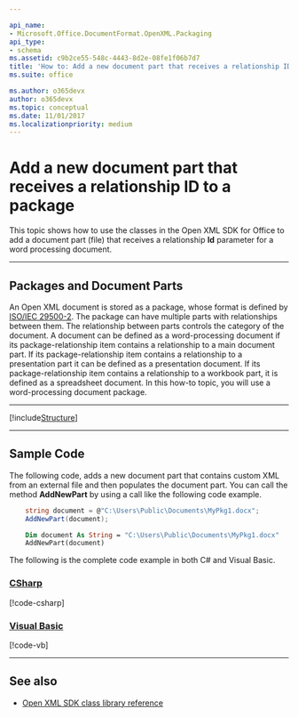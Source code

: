 ```yaml
---

api_name:
- Microsoft.Office.DocumentFormat.OpenXML.Packaging
api_type:
- schema
ms.assetid: c9b2ce55-548c-4443-8d2e-08fe1f06b7d7
title: 'How to: Add a new document part that receives a relationship ID to a package'
ms.suite: office

ms.author: o365devx
author: o365devx
ms.topic: conceptual
ms.date: 11/01/2017
ms.localizationpriority: medium
---
```


# Add a new document part that receives a relationship ID to a package

This topic shows how to use the classes in the Open XML SDK for
Office to add a document part (file) that receives a relationship **Id** parameter for a word
processing document.



-----------------------------------------------------------------------------
## Packages and Document Parts 
An Open XML document is stored as a package, whose format is defined by
[ISO/IEC 29500-2](https://www.iso.org/standard/71691.html). The
package can have multiple parts with relationships between them. The
relationship between parts controls the category of the document. A
document can be defined as a word-processing document if its
package-relationship item contains a relationship to a main document
part. If its package-relationship item contains a relationship to a
presentation part it can be defined as a presentation document. If its
package-relationship item contains a relationship to a workbook part, it
is defined as a spreadsheet document. In this how-to topic, you will use
a word-processing document package.


-----------------------------------------------------------------------------

[!include[Structure](../includes/word/structure.md)]

-----------------------------------------------------------------------------
## Sample Code 
The following code, adds a new document part that contains custom XML
from an external file and then populates the document part. You can call
the method **AddNewPart** by using a call like
the following code example.

```csharp
    string document = @"C:\Users\Public\Documents\MyPkg1.docx";
    AddNewPart(document);
```

```vb
    Dim document As String = "C:\Users\Public\Documents\MyPkg1.docx"
    AddNewPart(document)
```

The following is the complete code example in both C\# and Visual Basic.

### [CSharp](#tab/cs)
[!code-csharp[](../../samples/word/add_a_new_part_that_receives_a_relationship_id_to_a_package/cs/Program.cs)]

### [Visual Basic](#tab/vb)
[!code-vb[](../../samples/word/add_a_new_part_that_receives_a_relationship_id_to_a_package/vb/Program.vb)]

-----------------------------------------------------------------------------
## See also 


- [Open XML SDK class library reference](/office/open-xml/open-xml-sdk)
  


